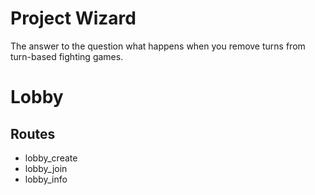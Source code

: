 # Project Wizard

The answer to the question what happens when you remove turns from turn-based fighting games.

# Lobby
## Routes
- lobby_create
- lobby_join
- lobby_info